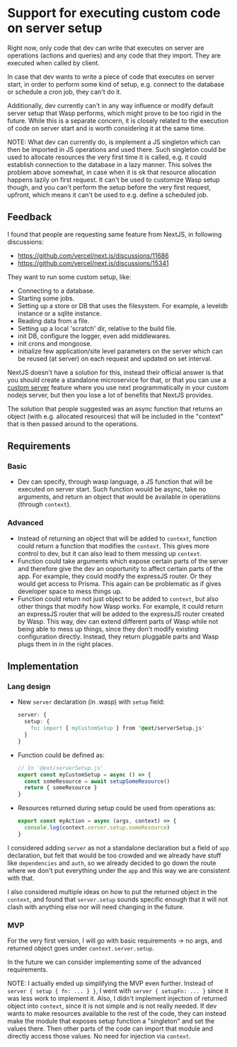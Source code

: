 # Support for executing custom code on server setup

Right now, only code that dev can write that executes on server are operations (actions and queries) and any code that they import.
They are executed when called by client.

In case that dev wants to write a piece of code that executes on server start, in order to perform some kind of setup, e.g. connect to the database or schedule a cron job, they can't do it.

Additionally, dev currently can't in any way influence or modify default server setup that Wasp performs, which might prove to be too rigid in the future.
While this is a separate concern, it is closely related to the execution of code on server start and is worth considering it at the same time.

NOTE: What dev can currently do, is implement a JS singleton which can then be imported in JS operations and used there.
  Such singleton could be used to allocate resources the very first time it is called, e.g. it could establish connection to the database in a lazy manner.
  This solves the problem above somewhat, in case when it is ok that resource allocation happens lazily on first request.
  It can't be used to customize Wasp setup though, and you can't perform the setup before the very first request, upfront, which means it can't be used to e.g. define a scheduled job.

## Feedback

I found that people are requesting same feature from NextJS, in following discussions:
  - https://github.com/vercel/next.js/discussions/11686
  - https://github.com/vercel/next.js/discussions/15341

They want to run some custom setup, like:
  - Connecting to a database.
  - Starting some jobs.
  - Setting up a store or DB that uses the filesystem. For example, a leveldb instance or a sqlite instance.
  - Reading data from a file.
  - Setting up a local 'scratch' dir, relative to the build file.
  - init DB, configure the logger, even add middlewares.
  - init crons and mongoose.
  - initialize few application/site level parameters on the server which can be reused (at server) on each request and updated on set interval.

NextJS doesn't have a solution for this, instead their official answer is that you should create a standalone microservice for that,
or that you can use a [custom server](https://nextjs.org/docs/advanced-features/custom-server) feature where you use next programmatically in your custom nodejs server, but then you lose a lot of benefits that NextJS provides.

The solution that people suggested was an async function that returns an object (with e.g. allocated resources) that will be included in the "context" that is then passed around to the operations.

## Requirements

### Basic
  - Dev can specify, through wasp language, a JS function that will be executed on server start.
    Such function would be async, take no arguments, and return an object that would be available in operations (through `context`).

### Advanced
  - Instead of returning an object that will be added to `context`, function could return a function that modifies the `context`.
    This gives more control to dev, but it can also lead to them messing up `context`.
  - Function could take arguments which expose certain parts of the server and therefore give the dev an ooportunity to affect certain parts of the app.
    For example, they could modify the expressJS router. Or they would get access to Prisma.
    This again can be problematic as if gives developer space to mess things up.
  - Function could return not just object to be added to `context`, but also other things that modify how Wasp works.
    For example, it could return an expressJS router that will be added to the expressJS router created by Wasp.
    This way, dev can extend different parts of Wasp while not being able to mess up things, since they don't modify existing configuration directly.
    Instead, they return pluggable parts and Wasp plugs them in in the right places.

## Implementation

### Lang design

- New `server` declaration (in .wasp) with `setup` field:  
  ```css
  server: {
    setup: {
      fn: import { myCustomSetup } from '@ext/serverSetup.js'
    }
  }
  ```

- Function could be defined as:  
  ```js
  // In '@ext/serverSetup.js'
  export const myCustomSetup = async () => {
    const someResource = await setupSomeResource()
    return { someResource } 
  }
  ```

- Resources returned during setup could be used from operations as:  
  ```js
  export const myAction = async (args, context) => {
    console.log(context.server.setup.someResource)
  } 
  ```

I considered adding `server` as not a standalone declaration but a field of `app` declaration, but felt that would be too crowded and we already have stuff like `dependencies` and `auth`, so we already decided to go down the route where we don't put everything under the `app` and this way we are consistent with that.

I also considered multiple ideas on how to put the returned object in the `context`, and found that `server.setup` sounds specific enough that it will not clash with anything else nor will need changing in the future.

### MVP

For the very first version, I will go with basic requirements -> no args, and returned object goes under `context.server.setup`.

In the future we can consider implementing some of the advanced requirements.

NOTE: I actually ended up simplifying the MVP even further.
      Instead of `server { setup { fn: ... } }`, I went with `server { setupFn: ... }` since it was less work to implement it.
      Also, I didn't implement injection of returned object into `context`, since it is not simple and is not really needed.
      If dev wants to make resources available to the rest of the code, they can instead make the module that exposes setup function a "singleton" and set the values there.
      Then other parts of the code can import that module and directly access those values. No need for injection via `context`.

